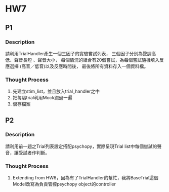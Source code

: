 # HW7

## P1
### Description
請利用TrialHandler產生一個三因子的實驗嘗試列表，
三個因子分別為聲調高低、聲音長短 、聲音大小，
每個情況的組合有20個嘗試，為每個嘗試隨機填入反應選擇 (高音／低音)以及反應時間後，
最後將所有資料存入一個資料檔。
### Thought Process
1. 先建立stim_list，並且放入trial_handler之中
2. 把每隔trial利用Mock跑過一遍
3. 儲存檔案

## P2
### Description
請利用前一題之Trial列表設定搭配psychopy，實際呈現Trial list中每個嘗試的聲音，讓受試者作判斷。
### Thought Process
1. Extending from HW6，因為有了TrialHandler的幫忙，我將BaseTrial這個Model改寫為負責管控psychopy object的controller
